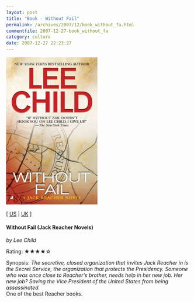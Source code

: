 ```yaml
---
layout: post
title: "Book - Without Fail"
permalink: /archives/2007/12/book_without_fa.html
commentfile: 2007-12-27-book_without_fa
category: culture
date: 2007-12-27 22:23:27
---
```


<img class="photo right" src="/assets/images/0515144312.jpg" width="250" alt="Without Fail (Jack Reacher Novels) cover" />

\[ [US](http://www.amazon.com/o/asin/0515144312) | [UK](http://www.amazon.co.uk/o/asin/0515144312) \]

#### Without Fail (Jack Reacher Novels)

<em>by Lee Child</em>

Rating: ★★★★☆

<div class="book_synopsis" markdown="1">
Synopsis: <em>The secretive, closed organization that invites Jack Reacher in is the Secret Service, the organization that protects the Presidency. Someone who was once close to Reacher's brother, needs help in her new job. Her new job? Saving the Vice President of the United States from being assassinated.</em>

</div>
One of the best Reacher books.
